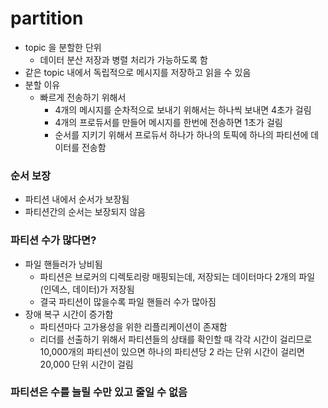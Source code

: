 # partition

- topic 을 분할한 단위
  - 데이터 분산 저장과 병렬 처리가 가능하도록 함
- 같은 topic 내에서 독립적으로 메시지를 저장하고 읽을 수 있음
- 분할 이유
  - 빠르게 전송하기 위해서
    - 4개의 메시지를 순차적으로 보내기 위해서는 하나씩 보내면 4초가 걸림
    - 4개의 프로듀서를 만들어 메시지를 한번에 전송하면 1초가 걸림
    - 순서를 지키기 위해서 프로듀서 하나가 하나의 토픽에 하나의 파티션에 데이터를 전송함

### 순서 보장

- 파티션 내에서 순서가 보장됨
- 파티션간의 순서는 보장되지 않음

### 파티션 수가 많다면?

- 파일 핸들러가 낭비됨
  - 파티션은 브로커의 디렉토리랑 매핑되는데, 저장되는 데이터마다 2개의 파일(인덱스, 데이터)가 저장됨
  - 결국 파티션이 많을수록 파일 핸들러 수가 많아짐
- 장애 복구 시간이 증가함
  - 파티션마다 고가용성을 위한 리플리케이션이 존재함
  - 리더를 선출하기 위해서 파티션들의 상태를 확인할 때 각각 시간이 걸리므로 10,000개의 파티션이 있으면 하나의 파티션당 2 라는 단위 시간이 걸리면 20,000 단위 시간이 걸림

### 파티션은 수를 늘릴 수만 있고 줄일 수 없음

